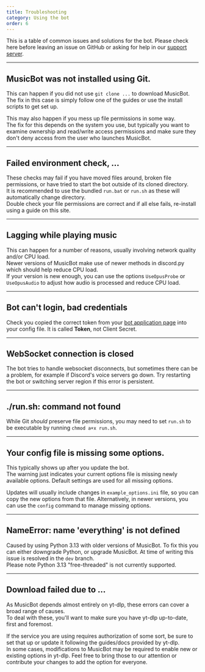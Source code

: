 ```yaml
---
title: Troubleshooting
category: Using the bot
order: 6
---
```


This is a table of common issues and solutions for the bot. Please check here before leaving an issue on GitHub or asking for help in our [support server](https://discord.gg/bots).

---

## MusicBot was not installed using Git.  

This can happen if you did not use `git clone ...` to download MusicBot.  
The fix in this case is simply follow one of the guides or use the install scripts to get set up.  

This may also happen if you mess up file permissions in some way.  
The fix for this depends on the system you use, but typically you want to examine ownership and read/write access permissions and make sure they don't deny access from the user who launches MusicBot.  

---

## Failed environment check, ...  

These checks may fail if you have moved files around, broken file permissions, or have tried to start the bot outside of its cloned directory.  
It is recommended to use the bundled `run.bat` or `run.sh` as these will automatically change directory.  
Double check your file permissions are correct and if all else fails, re-install using a guide on this site.  

---

## Lagging while playing music  

This can happen for a number of reasons, usually involving network quality and/or CPU load.  
Newer versions of MusicBot make use of newer methods in discord.py which should help reduce CPU load.  
If your version is new enough, you can use the options `UseOpusProbe` or `UseOpusAudio` to adjust how audio is processed and reduce CPU load.  

---

## Bot can't login, bad credentials  

Check you copied the correct token from your [bot application page](https://discordapp.com/developers/applications/me) into your config file. It is called **Token**, not Client Secret.

---

## WebSocket connection is closed  

The bot tries to handle websocket disconnects, but sometimes there can be a problem, for example if Discord's voice servers go down. Try restarting the bot or switching server region if this error is persistent.

---

## ./run.sh: command not found  

While Git *should* preserve file permissions, you may need to set `run.sh` to be executable by running `chmod a+x run.sh`.

---

## Your config file is missing some options.  

This typically shows up after you update the bot.  
The warning just indicates your current options file is missing newly available options. 
Default settings are used for all missing options.  

Updates will usually include changes in `example_options.ini` file, so you can copy 
the new options from that file.  Alternatively, in newer versions, you can use the `config` command to manage missing options.  

---

## NameError: name 'everything' is not defined

Caused by using Python 3.13 with older versions of MusicBot. 
To fix this you can either downgrade Python, or upgrade MusicBot.
At time of writing this issue is resolved in the `dev` branch.  
Please note Python 3.13 "free-threaded" is not currently supported.

---

## Download failed due to ...  

As MusicBot depends almost entirely on yt-dlp, these errors can cover a broad range of causes.  
To deal with these, you'll want to make sure you have yt-dlp up-to-date, first and foremost.  

If the service you are using requires authorization of some sort, be sure to set 
that up or update it following the guides/docs provided by yt-dlp.  
In some cases, modifications to MusicBot may be required to enable new or existing 
options in yt-dlp. Feel free to bring those to our attention or contribute your changes to add the option for everyone.  

